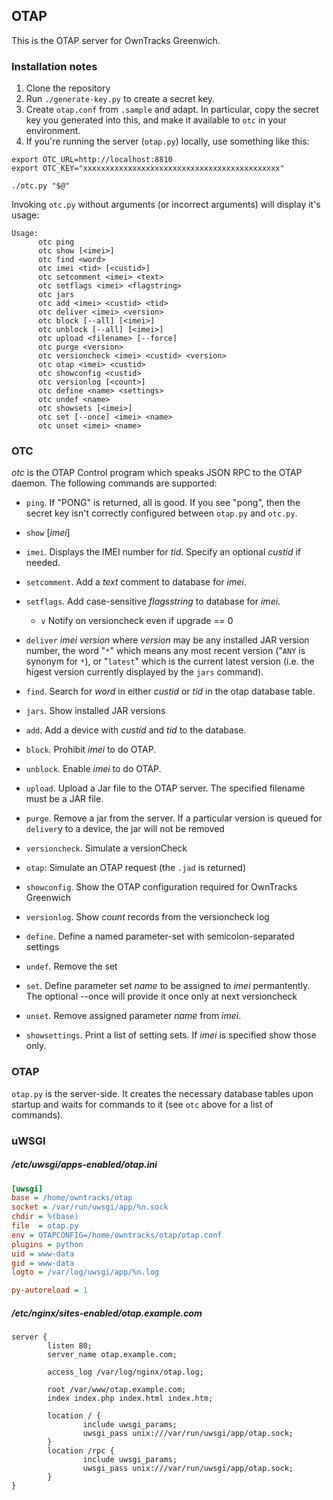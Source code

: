 ## OTAP

This is the OTAP server for OwnTracks Greenwich.

### Installation notes

1. Clone the repository
2. Run `./generate-key.py` to create a secret key.
3. Create `otap.conf` from `.sample` and adapt. In particular, copy the secret key you generated into this, and make it available to `otc` in your environment.
4. If you're running the server (`otap.py`) locally, use something like this:

```shell
export OTC_URL=http://localhost:8810
export OTC_KEY="xxxxxxxxxxxxxxxxxxxxxxxxxxxxxxxxxxxxxxxxxxxx"

./otc.py "$@"
```

Invoking `otc.py` without arguments (or incorrect arguments) will display it's usage:

```
Usage:
      otc ping
      otc show [<imei>]
      otc find <word>
      otc imei <tid> [<custid>]
      otc setcomment <imei> <text>
      otc setflags <imei> <flagstring>
      otc jars
      otc add <imei> <custid> <tid>
      otc deliver <imei> <version>
      otc block [--all] [<imei>]
      otc unblock [--all] [<imei>]
      otc upload <filename> [--force]
      otc purge <version>
      otc versioncheck <imei> <custid> <version>
      otc otap <imei> <custid>
      otc showconfig <custid>
      otc versionlog [<count>]
      otc define <name> <settings>
      otc undef <name>
      otc showsets [<imei>]
      otc set [--once] <imei> <name>
      otc unset <imei> <name>
```

### OTC

_otc_ is the OTAP Control program which speaks JSON RPC to the OTAP daemon. The
following commands are supported:

* `ping`. If "PONG" is returned, all is good. If you see "pong", then the secret key isn't correctly configured between `otap.py` and `otc.py`.

* `show` [_imei_]
* `imei`. Displays the IMEI number for _tid_. Specify an optional _custid_ if needed.
* `setcomment`. Add a _text_ comment to database for _imei_.
* `setflags`. Add case-sensitive _flagsstring_ to database for _imei_.
  * `v` Notify on versioncheck even if upgrade == 0

* `deliver` _imei_ _version_ where _version_ may be any installed JAR version number, the word "`*`" which means any most recent version ("`ANY` is synonym for `*`), or "`latest`" which is the current latest version (i.e. the higest version currently displayed by the `jars` command).
* `find`. Search for _word_ in either _custid_ or _tid_ in the otap database table.
* `jars`. Show installed JAR versions
* `add`. Add a device with _custid_ and _tid_ to the database.
* `block`. Prohibit _imei_ to do OTAP.
* `unblock`. Enable _imei_ to do OTAP.
* `upload`. Upload a Jar file to the OTAP server. The specified filename must be a JAR file.
* `purge`. Remove a jar from the server. If a particular version is queued for `deliver`y to a device, the jar will not be removed
* `versioncheck`. Simulate a versionCheck
* `otap`: Simulate an OTAP request (the `.jad` is returned)
* `showconfig`. Show the OTAP configuration required for OwnTracks Greenwich
* `versionlog`. Show _count_ records from the versioncheck log
* `define`. Define a named parameter-set with semicolon-separated settings
* `undef`. Remove the set
* `set`. Define parameter set _name_ to be assigned to _imei_ permantently. The optional --once will provide it once only at next versioncheck
* `unset`. Remove assigned parameter _name_ from _imei_.
* `showsettings`. Print a list of setting sets. If _imei_ is specified show those only.

### OTAP

`otap.py` is the server-side. It creates the necessary database tables upon startup and
waits for commands to it (see `otc` above for a list of commands).

### uWSGI

##### /etc/uwsgi/apps-enabled/otap.ini
```ini
[uwsgi]
base = /home/owntracks/otap
socket = /var/run/uwsgi/app/%n.sock
chdir = %(base)
file  = otap.py
env = OTAPCONFIG=/home/owntracks/otap/otap.conf
plugins = python
uid = www-data
gid = www-data
logto = /var/log/uwsgi/app/%n.log

py-autoreload = 1
```

##### /etc/nginx/sites-enabled/otap.example.com

```
server {
        listen 80;
        server_name otap.example.com;

        access_log /var/log/nginx/otap.log;

        root /var/www/otap.example.com;
        index index.php index.html index.htm;

        location / {
                include uwsgi_params;
                uwsgi_pass unix:///var/run/uwsgi/app/otap.sock;
        }
        location /rpc {
                include uwsgi_params;
                uwsgi_pass unix:///var/run/uwsgi/app/otap.sock;
        }
}
```
